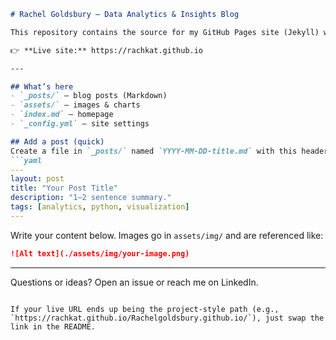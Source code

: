 ````markdown
# Rachel Goldsbury — Data Analytics & Insights Blog

This repository contains the source for my GitHub Pages site (Jekyll) where I share quick write-ups, visuals, and portfolio notes on **data analytics**.

👉 **Live site:** https://rachkat.github.io

---

## What’s here
- `_posts/` — blog posts (Markdown)
- `assets/` — images & charts
- `index.md` — homepage
- `_config.yml` — site settings

## Add a post (quick)
Create a file in `_posts/` named `YYYY-MM-DD-title.md` with this header:
```yaml
---
layout: post
title: "Your Post Title"
description: "1–2 sentence summary."
tags: [analytics, python, visualization]
---
````

Write your content below. Images go in `assets/img/` and are referenced like:

```markdown
![Alt text](./assets/img/your-image.png)
```

---

Questions or ideas? Open an issue or reach me on LinkedIn.

```

If your live URL ends up being the project-style path (e.g., `https://rachkat.github.io/Rachelgoldsbury.github.io/`), just swap the link in the README.
```
